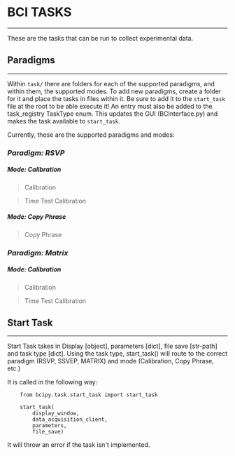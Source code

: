 # BCI TASKS
-----------

These are the tasks that can be run to collect experimental data.

## Paradigms
------------
Within `task/` there are folders for each of the supported paradigms, and within them, the supported modes. To add new paradigms, create a folder for it and place the tasks in files within it. Be sure to add it to the `start_task` file at the root to be able execute it! An entry must also be added to the task_registry TaskType
enum. This updates the GUI (BCInterface.py) and makes the task available to `start_task`.

Currently, these are the supported paradigms and modes:

### *Paradigm: RSVP* 

##### Mode: Calibration

> Calibration

> Time Test Calibration

##### Mode: Copy Phrase

> Copy Phrase

### *Paradigm: Matrix* 

##### Mode: Calibration

> Calibration

> Time Test Calibration


## Start Task
-------------

Start Task takes in Display [object], parameters [dict], file save [str-path] and task type [dict]. Using the
task type, start_task() will route to the correct paradigm (RSVP, SSVEP, MATRIX) and mode (Calibration, Copy Phrase, etc.)

It is called in the following way:


```
	from bcipy.task.start_task import start_task

    start_task(
       	display_window,
        data_acquisition_client,
        parameters,
        file_save)

```

It will throw an error if the task isn't implemented.
